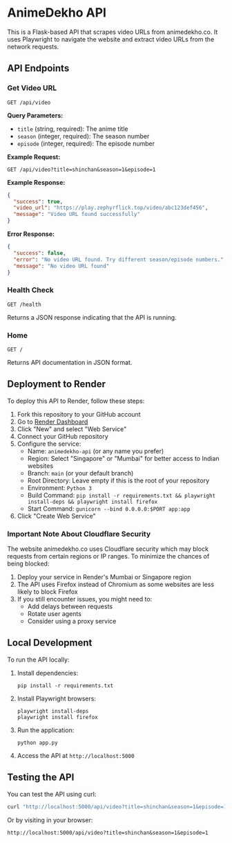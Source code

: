 # AnimeDekho API

This is a Flask-based API that scrapes video URLs from animedekho.co. It uses Playwright to navigate the website and extract video URLs from the network requests.

## API Endpoints

### Get Video URL

```
GET /api/video
```

**Query Parameters:**
- `title` (string, required): The anime title
- `season` (integer, required): The season number
- `episode` (integer, required): The episode number

**Example Request:**
```
GET /api/video?title=shinchan&season=1&episode=1
```

**Example Response:**
```json
{
  "success": true,
  "video_url": "https://play.zephyrflick.top/video/abc123def456",
  "message": "Video URL found successfully"
}
```

**Error Response:**
```json
{
  "success": false,
  "error": "No video URL found. Try different season/episode numbers.",
  "message": "No video URL found"
}
```

### Health Check

```
GET /health
```

Returns a JSON response indicating that the API is running.

### Home

```
GET /
```

Returns API documentation in JSON format.

## Deployment to Render

To deploy this API to Render, follow these steps:

1. Fork this repository to your GitHub account
2. Go to [Render Dashboard](https://dashboard.render.com/)
3. Click "New" and select "Web Service"
4. Connect your GitHub repository
5. Configure the service:
   - Name: `animedekho-api` (or any name you prefer)
   - Region: Select "Singapore" or "Mumbai" for better access to Indian websites
   - Branch: `main` (or your default branch)
   - Root Directory: Leave empty if this is the root of your repository
   - Environment: `Python 3`
   - Build Command: `pip install -r requirements.txt && playwright install-deps && playwright install firefox`
   - Start Command: `gunicorn --bind 0.0.0.0:$PORT app:app`
6. Click "Create Web Service"

### Important Note About Cloudflare Security

The website animedekho.co uses Cloudflare security which may block requests from certain regions or IP ranges. To minimize the chances of being blocked:

1. Deploy your service in Render's Mumbai or Singapore region
2. The API uses Firefox instead of Chromium as some websites are less likely to block Firefox
3. If you still encounter issues, you might need to:
   - Add delays between requests
   - Rotate user agents
   - Consider using a proxy service

## Local Development

To run the API locally:

1. Install dependencies:
   ```
   pip install -r requirements.txt
   ```

2. Install Playwright browsers:
   ```
   playwright install-deps
   playwright install firefox
   ```

3. Run the application:
   ```
   python app.py
   ```

4. Access the API at `http://localhost:5000`

## Testing the API

You can test the API using curl:

```bash
curl "http://localhost:5000/api/video?title=shinchan&season=1&episode=1"
```

Or by visiting in your browser:
```
http://localhost:5000/api/video?title=shinchan&season=1&episode=1